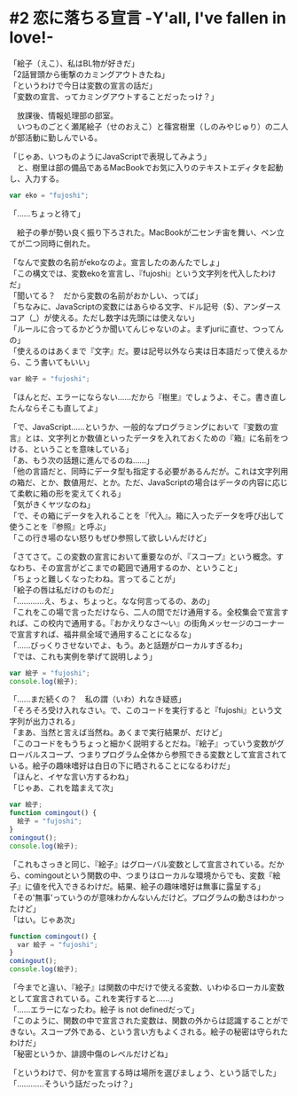 # #2 恋に落ちる宣言 -Y'all, I've fallen in love!-

「絵子（えこ）、私はBL物が好きだ」  
「2話冒頭から衝撃のカミングアウトきたね」  
「というわけで今日は変数の宣言の話だ」  
「変数の宣言、ってカミングアウトすることだったっけ？」

　放課後、情報処理部の部室。  
　いつものごとく瀬尾絵子（せのおえこ）と篠宮樹里（しのみやじゅり）の二人が部活動に勤しんでいる。

「じゃあ、いつものようにJavaScriptで表現してみよう」  
　と、樹里は部の備品であるMacBookでお気に入りのテキストエディタを起動し、入力する。

```js
var eko = "fujoshi";
```

「……ちょっと待て」

　絵子の拳が勢い良く振り下ろされた。MacBookが二センチ宙を舞い、ペン立てが二つ同時に倒れた。

「なんで変数の名前がekoなのよ。宣言したのあんたでしょ」  
「この構文では、変数ekoを宣言し、『fujoshi』という文字列を代入したわけだ」  
「聞いてる？　だから変数の名前がおかしい、ってば」  
「ちなみに、JavaScriptの変数にはあらゆる文字、ドル記号（$）、アンダースコア（_）が使える。ただし数字は先頭には使えない」  
「ルールに合ってるかどうか聞いてんじゃないのよ。まずjuriに直せ、つってんの」  
「使えるのはあくまで『文字』だ。要は記号以外なら実は日本語だって使えるから、こう書いてもいい」

```js
var 絵子 = "fujoshi";
```

「ほんとだ、エラーにならない……だから『樹里』でしょうよ、そこ。書き直したんならそこも直してよ」

「で、JavaScript……というか、一般的なプログラミングにおいて『変数の宣言』とは、文字列とか数値といったデータを入れておくための『箱』に名前をつける、ということを意味している」  
「あ、もう次の話題に進んでるのね……」  
「他の言語だと、同時にデータ型も指定する必要があるんだが。これは文字列用の箱だ、とか、数値用だ、とか。ただ、JavaScriptの場合はデータの内容に応じて柔軟に箱の形を変えてくれる」  
「気がきくヤツなのね」  
「で、その箱にデータを入れることを『代入』。箱に入ったデータを呼び出して使うことを『参照』と呼ぶ」  
「この行き場のない怒りもぜひ参照して欲しいんだけど」

「さてさて。この変数の宣言において重要なのが、『スコープ』という概念。すなわち、その宣言がどこまでの範囲で通用するのか、ということ」  
「ちょっと難しくなったわね。言ってることが」  
「絵子の唇は私だけのものだ」  
「…………え、ちょ、ちょっと。なな何言ってるの、あの」  
「これをこの場で言っただけなら、二人の間でだけ通用する。全校集会で宣言すれば、この校内で通用する。『おかえりなさ〜い』の街角メッセージのコーナーで宣言すれば、福井県全域で通用することになるな」  
「……びっくりさせないでよ、もう。あと話題がローカルすぎるわ」  
「では、これも実例を挙げて説明しよう」

```js
var 絵子 = "fujoshi";
console.log(絵子);
```

「……まだ続くの？　私の謂（いわ）れなき疑惑」  
「そろそろ受け入れなさい。で、このコードを実行すると『fujoshi』という文字列が出力される」  
「まあ、当然と言えば当然ね。あくまで実行結果が、だけど」  
「このコードをもうちょっと細かく説明するとだね。『絵子』っていう変数がグローバルスコープ、つまりプログラム全体から参照できる変数として宣言されている。絵子の趣味嗜好は白日の下に晒されることになるわけだ」  
「ほんと、イヤな言い方するわね」  
「じゃあ、これを踏まえて次」

```js
var 絵子;
function comingout() {
  絵子 = "fujoshi";
}
comingout();
console.log(絵子);
```

「これもさっきと同じ、『絵子』はグローバル変数として宣言されている。だから、comingoutという関数の中、つまりはローカルな環境からでも、変数『絵子』に値を代入できるわけだ。結果、絵子の趣味嗜好は無事に露呈する」  
「その'無事'っていうのが意味わかんないんだけど。プログラムの動きはわかったけど」  
「はい。じゃあ次」

```js
function comingout() {
  var 絵子 = "fujoshi";
}
comingout();
console.log(絵子);
```

「今までと違い、『絵子』は関数の中だけで使える変数、いわゆるローカル変数として宣言されている。これを実行すると……」  
「……エラーになったわ。絵子 is not definedだって」  
「このように、関数の中で宣言された変数は、関数の外からは認識することができない。スコープ外である、という言い方もよくされる。絵子の秘密は守られたわけだ」  
「秘密というか、誹謗中傷のレベルだけどね」

「というわけで、何かを宣言する時は場所を選びましょう、という話でした」  
「…………そういう話だったっけ？」